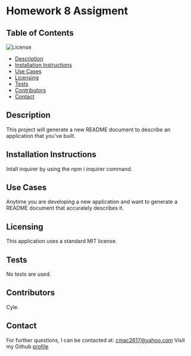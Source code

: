 # Homework 8 Assigment
  ## Table of Contents
  ![License](https://img.shields.io/badge/license-MIT-green)
  * [Description](#Description)
  * [Installation Instructions](#Installation)
  * [Use Cases]("#Usage")
  * [Licensing](#Licensing)
  * [Tests](#Tests)
  * [Contributors](#Contributors)
  * [Contact](#Contact)
  
  ## Description
  This project will generate a new README document to describe an application that you've built.
  ## Installation Instructions
  Intall inquirer by using the npm i inquirer command.

  ## Use Cases
  Anytime you are developing a new application and want to generate a README document that accurately describes it.

  ## Licensing
  This application uses a standard MIT license.

  ## Tests
  No tests are used.

  ## Contributors
  Cyle.

  ## Contact
  For further questions, I can be contacted at: cmac2617@yahoo.com
  Visit my Github [profile](http://www.github.com/cmac2617)
